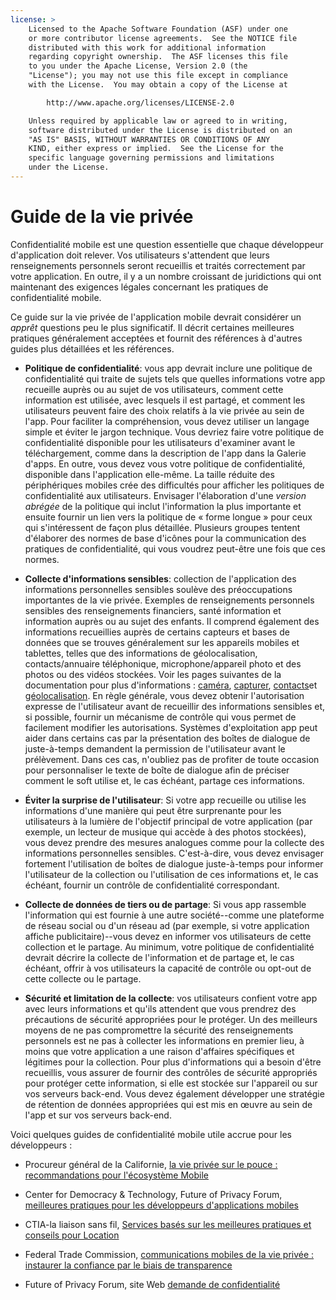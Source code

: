 ```yaml
---
license: >
    Licensed to the Apache Software Foundation (ASF) under one
    or more contributor license agreements.  See the NOTICE file
    distributed with this work for additional information
    regarding copyright ownership.  The ASF licenses this file
    to you under the Apache License, Version 2.0 (the
    "License"); you may not use this file except in compliance
    with the License.  You may obtain a copy of the License at

        http://www.apache.org/licenses/LICENSE-2.0

    Unless required by applicable law or agreed to in writing,
    software distributed under the License is distributed on an
    "AS IS" BASIS, WITHOUT WARRANTIES OR CONDITIONS OF ANY
    KIND, either express or implied.  See the License for the
    specific language governing permissions and limitations
    under the License.
---
```


# Guide de la vie privée

Confidentialité mobile est une question essentielle que chaque développeur d'application doit relever. Vos utilisateurs s'attendent que leurs renseignements personnels seront recueillis et traités correctement par votre application. En outre, il y a un nombre croissant de juridictions qui ont maintenant des exigences légales concernant les pratiques de confidentialité mobile.

Ce guide sur la vie privée de l'application mobile devrait considérer un *apprêt* questions peu le plus significatif. Il décrit certaines meilleures pratiques généralement acceptées et fournit des références à d'autres guides plus détaillées et les références.

*   **Politique de confidentialité**: vous app devrait inclure une politique de confidentialité qui traite de sujets tels que quelles informations votre app recueille auprès ou au sujet de vos utilisateurs, comment cette information est utilisée, avec lesquels il est partagé, et comment les utilisateurs peuvent faire des choix relatifs à la vie privée au sein de l'app. Pour faciliter la compréhension, vous devez utiliser un langage simple et éviter le jargon technique. Vous devriez faire votre politique de confidentialité disponible pour les utilisateurs d'examiner avant le téléchargement, comme dans la description de l'app dans la Galerie d'apps. En outre, vous devez vous votre politique de confidentialité, disponible dans l'application elle-même. La taille réduite des périphériques mobiles crée des difficultés pour afficher les politiques de confidentialité aux utilisateurs. Envisager l'élaboration d'une *version abrégée* de la politique qui inclut l'information la plus importante et ensuite fournir un lien vers la politique de « forme longue » pour ceux qui s'intéressent de façon plus détaillée. Plusieurs groupes tentent d'élaborer des normes de base d'icônes pour la communication des pratiques de confidentialité, qui vous voudrez peut-être une fois que ces normes.

*   **Collecte d'informations sensibles**: collection de l'application des informations personnelles sensibles soulève des préoccupations importantes de la vie privée. Exemples de renseignements personnels sensibles des renseignements financiers, santé information et information auprès ou au sujet des enfants. Il comprend également des informations recueillies auprès de certains capteurs et bases de données que se trouves généralement sur les appareils mobiles et tablettes, telles que des informations de géolocalisation, contacts/annuaire téléphonique, microphone/appareil photo et des photos ou des vidéos stockées. Voir les pages suivantes de la documentation pour plus d'informations : [caméra][1], [capturer][2], [contacts][3]et [géolocalisation][4]. En règle générale, vous devez obtenir l'autorisation expresse de l'utilisateur avant de recueillir des informations sensibles et, si possible, fournir un mécanisme de contrôle qui vous permet de facilement modifier les autorisations. Systèmes d'exploitation app peut aider dans certains cas par la présentation des boîtes de dialogue de juste-à-temps demandent la permission de l'utilisateur avant le prélèvement. Dans ces cas, n'oubliez pas de profiter de toute occasion pour personnaliser le texte de boîte de dialogue afin de préciser comment le soft utilise et, le cas échéant, partage ces informations.

*   **Éviter la surprise de l'utilisateur**: Si votre app recueille ou utilise les informations d'une manière qui peut être surprenante pour les utilisateurs à la lumière de l'objectif principal de votre application (par exemple, un lecteur de musique qui accède à des photos stockées), vous devez prendre des mesures analogues comme pour la collecte des informations personnelles sensibles. C'est-à-dire, vous devez envisager fortement l'utilisation de boîtes de dialogue juste-à-temps pour informer l'utilisateur de la collection ou l'utilisation de ces informations et, le cas échéant, fournir un contrôle de confidentialité correspondant.

*   **Collecte de données de tiers ou de partage**: Si vous app rassemble l'information qui est fournie à une autre société--comme une plateforme de réseau social ou d'un réseau ad (par exemple, si votre application affiche publicitaire)--vous devez en informer vos utilisateurs de cette collection et le partage. Au minimum, votre politique de confidentialité devrait décrire la collecte de l'information et de partage et, le cas échéant, offrir à vos utilisateurs la capacité de contrôle ou opt-out de cette collecte ou le partage.

*   **Sécurité et limitation de la collecte**: vos utilisateurs confient votre app avec leurs informations et qu'ils attendent que vous prendrez des précautions de sécurité appropriées pour le protéger. Un des meilleurs moyens de ne pas compromettre la sécurité des renseignements personnels est ne pas à collecter les informations en premier lieu, à moins que votre application a une raison d'affaires spécifiques et légitimes pour la collection. Pour plus d'informations qui a besoin d'être recueillis, vous assurer de fournir des contrôles de sécurité appropriés pour protéger cette information, si elle est stockée sur l'appareil ou sur vos serveurs back-end. Vous devez également développer une stratégie de rétention de données appropriées qui est mis en œuvre au sein de l'app et sur vos serveurs back-end.

 [1]: cordova_camera_camera.md.html
 [2]: cordova_media_capture_capture.md.html
 [3]: cordova_contacts_contacts.md.html
 [4]: cordova_geolocation_geolocation.md.html

Voici quelques guides de confidentialité mobile utile accrue pour les développeurs :

*   Procureur général de la Californie, [la vie privée sur le pouce : recommandations pour l'écosystème Mobile][5]

*   Center for Democracy & Technology, Future of Privacy Forum, [meilleures pratiques pour les développeurs d'applications mobiles][6]

*   CTIA-la liaison sans fil, [Services basés sur les meilleures pratiques et conseils pour Location][7]

*   Federal Trade Commission, [communications mobiles de la vie privée : instaurer la confiance par le biais de transparence][8]

*   Future of Privacy Forum, site Web [demande de confidentialité][9]

 [5]: http://oag.ca.gov/sites/all/files/pdfs/privacy/privacy_on_the_go.pdf
 [6]: http://www.futureofprivacy.org/wp-content/uploads/Best-Practices-for-Mobile-App-Developers_Final.pdf
 [7]: http://www.ctia.org/business_resources/wic/index.cfm/AID/11300
 [8]: http://www.ftc.gov/os/2013/02/130201mobileprivacyreport.pdf
 [9]: http://www.applicationprivacy.org